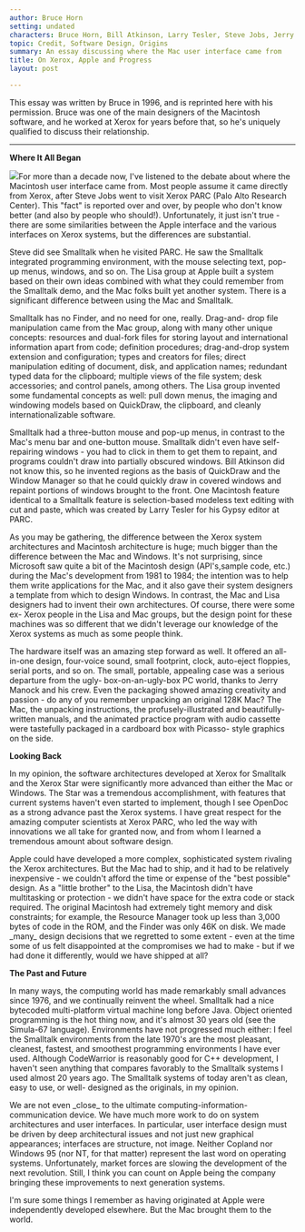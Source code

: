 ```yaml
---
author: Bruce Horn
setting: undated
characters: Bruce Horn, Bill Atkinson, Larry Tesler, Steve Jobs, Jerry Manock
topic: Credit, Software Design, Origins
summary: An essay discussing where the Mac user interface came from
title: On Xerox, Apple and Progress
layout: post

---
```


This essay was written by Bruce in 1996, and is reprinted here with his permission. Bruce was one of the main designers of the Macintosh software, and he worked at Xerox for years before that, so he's uniquely qualified to discuss their relationship.

  
  

* * *
  
  
**Where It All Began**  
  
  
 [![](images/Macintosh/parc_t.jpg)](images/Macintosh/parc.jpg)For more than a decade now, I've listened to the debate about where the Macintosh user interface came from. Most people assume it came directly from Xerox, after Steve Jobs went to visit Xerox PARC (Palo Alto Research Center). This "fact" is reported over and over, by people who don't know better (and also by people who should!). Unfortunately, it just isn't true - there are some similarities between the Apple interface and the various interfaces on Xerox systems, but the differences are substantial.  
  
  
Steve did see Smalltalk when he visited PARC. He saw the Smalltalk integrated programming environment, with the mouse selecting text, pop-up menus, windows, and so on. The Lisa group at Apple built a system based on their own ideas combined with what they could remember from the Smalltalk demo, and the Mac folks built yet another system. There is a significant difference between using the Mac and Smalltalk.  
  
  
Smalltalk has no Finder, and no need for one, really. Drag-and- drop file manipulation came from the Mac group, along with many other unique concepts: resources and dual-fork files for storing layout and international information apart from code; definition procedures; drag-and-drop system extension and configuration; types and creators for files; direct manipulation editing of document, disk, and application names; redundant typed data for the clipboard; multiple views of the file system; desk accessories; and control panels, among others. The Lisa group invented some fundamental concepts as well: pull down menus, the imaging and windowing models based on QuickDraw, the clipboard, and cleanly internationalizable software.  
  
  
Smalltalk had a three-button mouse and pop-up menus, in contrast to the Mac's menu bar and one-button mouse. Smalltalk didn't even have self-repairing windows - you had to click in them to get them to repaint, and programs couldn't draw into partially obscured windows. Bill Atkinson did not know this, so he invented regions as the basis of QuickDraw and the Window Manager so that he could quickly draw in covered windows and repaint portions of windows brought to the front. One Macintosh feature identical to a Smalltalk feature is selection-based modeless text editing with cut and paste, which was created by Larry Tesler for his Gypsy editor at PARC.  
  
  
As you may be gathering, the difference between the Xerox system architectures and Macintosh architecture is huge; much bigger than the difference between the Mac and Windows. It's not surprising, since Microsoft saw quite a bit of the Macintosh design (API's,sample code, etc.) during the Mac's development from 1981 to 1984; the intention was to help them write applications for the Mac, and it also gave their system designers a template from which to design Windows. In contrast, the Mac and Lisa designers had to invent their own architectures. Of course, there were some ex- Xerox people in the Lisa and Mac groups, but the design point for these machines was so different that we didn't leverage our knowledge of the Xerox systems as much as some people think.  
  
  
The hardware itself was an amazing step forward as well. It offered an all-in-one design, four-voice sound, small footprint, clock, auto-eject floppies, serial ports, and so on. The small, portable, appealing case was a serious departure from the ugly- box-on-an-ugly-box PC world, thanks to Jerry Manock and his crew. Even the packaging showed amazing creativity and passion - do any of you remember unpacking an original 128K Mac? The Mac, the unpacking instructions, the profusely-illustrated and beautifully- written manuals, and the animated practice program with audio cassette were tastefully packaged in a cardboard box with Picasso- style graphics on the side.  
  
  
**Looking Back**  
  
  
In my opinion, the software architectures developed at Xerox for Smalltalk and the Xerox Star were significantly more advanced than either the Mac or Windows. The Star was a tremendous accomplishment, with features that current systems haven't even started to implement, though I see OpenDoc as a strong advance past the Xerox systems. I have great respect for the amazing computer scientists at Xerox PARC, who led the way with innovations we all take for granted now, and from whom I learned a tremendous amount about software design.  
  
  
Apple could have developed a more complex, sophisticated system rivaling the Xerox architectures. But the Mac had to ship, and it had to be relatively inexpensive - we couldn't afford the time or expense of the "best possible" design. As a "little brother" to the Lisa, the Macintosh didn't have multitasking or protection - we didn't have space for the extra code or stack required. The original Macintosh had extremely tight memory and disk constraints; for example, the Resource Manager took up less than 3,000 bytes of code in the ROM, and the Finder was only 46K on disk. We made \_many\_ design decisions that we regretted to some extent - even at the time some of us felt disappointed at the compromises we had to make - but if we had done it differently, would we have shipped at all?  
  
  
**The Past and Future**  
  
  
In many ways, the computing world has made remarkably small advances since 1976, and we continually reinvent the wheel. Smalltalk had a nice bytecoded multi-platform virtual machine long before Java. Object oriented programming is the hot thing now, and it's almost 30 years old (see the Simula-67 language). Environments have not progressed much either: I feel the Smalltalk environments from the late 1970's are the most pleasant, cleanest, fastest, and smoothest programming environments I have ever used. Although CodeWarrior is reasonably good for C++ development, I haven't seen anything that compares favorably to the Smalltalk systems I used almost 20 years ago. The Smalltalk systems of today aren't as clean, easy to use, or well- designed as the originals, in my opinion.  
  
  
We are not even \_close\_ to the ultimate computing-information- communication device. We have much more work to do on system architectures and user interfaces. In particular, user interface design must be driven by deep architectural issues and not just new graphical appearances; interfaces are structure, not image. Neither Copland nor Windows 95 (nor NT, for that matter) represent the last word on operating systems. Unfortunately, market forces are slowing the development of the next revolution. Still, I think you can count on Apple being the company bringing these improvements to next generation systems.  
  
  
I'm sure some things I remember as having originated at Apple were independently developed elsewhere. But the Mac brought them to the world. 
